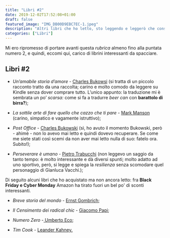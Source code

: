 ```yaml
---
title: "Libri #2"
date: 2019-12-02T17:52:08+01:00
draft: false
featured_image: "IMG_DB00D9EBC7EC-1.jpeg"
description: "Altri libri che ho letto, sto leggendo e leggerò che consiglio"
categories: ["Libri"]
---
```



Mi ero ripromesso di portare avanti questa *rubrica* almeno fino alla puntata numero 2, e quindi, eccomi qui, carico di librini interessanti da spacciare. 


## Libri #2

*  *Un’amabile storia d’amore* - [Charles Bukowsi](https://amzn.to/2LgktPv) (si tratta di un piccolo racconto tratto da una raccolta; carino e molto comodo da leggere su Kindle senza dover comprare tutto. L’unico appunto: la traduzione mi è sembrata un po’ *scarsa:* come si fa a tradurre *beer can* con **barattolo di birra?**);

* *La sottile arte di fare quello che cazzo che ti pare* - [Mark Manson](https://amzn.to/2OKa0hH) (carino, simpatico e vagamente istruttivo); 

* *Post Office* - [Charles Bukowski](https://amzn.to/2Rn3u27) (sì, ho avuto il momento Bukowski, però - ahimè - non lo avevo mai letto e quindi dovevo recuperare. Se come me siete stati così scemi da non aver mai letto nulla di suo: fatelo ora. Subito!); 

* *Perseverare è umano* - [Pietro Trabucchi](https://amzn.to/2DzGzIy) (non leggevo un saggio da tanto tempo: è molto interessante e dà diversi spunti; molto adatto ad uno sportivo, però, si legge e spiega la *resilienza* senza scomodare quel personaggio di Gianluca Vacchi.); 

Di seguito alcuni libri che ho acquistato ma non ancora letto: fra **Black Friday e Cyber Monday** Amazon ha tirato fuori un bel po' di sconti interessanti.  

* *Breve storia del mondo* - [Ernst Gombrich](https://amzn.to/33Hs9Rk); 

* *Il Censimento dei radical chic* - [Giacomo Papi](https://amzn.to/2OE6DZk); 

* *Numero Zero* -[ Umberto Eco](https://amzn.to/2sE7G31); 

* *Tim Cook* - [Leander Kahney.](https://amzn.to/2Lh61a1) 
